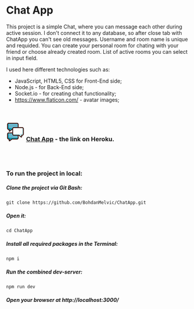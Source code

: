 # Chat App

This project is a simple Chat, where you can message each other during active session. I don't connect it to any database, so after close tab with ChatApp you can't see old messages. 
Username and room name is unique and requided. You can create your personal room for chating with your friend or choose already created room. List of active rooms you can select in input field. 

I used here different technologies such as:

- JavaScript, HTML5, CSS for Front-End side;
- Node.js - for Back-End side;
- Socket.io - for creating chat functionality;
- https://www.flaticon.com/ - avatar images;


<br>

### ![Chat App](https://github.com/BohdanMelvic/ChatApp/blob/master/public/img/chat_box.png "WeatherForecastApp") [Chat App](https://melvic-chat-app.herokuapp.com/) - the link on Heroku.

<br>
<br>

### To run the project in local:
##### Clone the project via Git Bash: 
```
git clone https://github.com/BohdanMelvic/ChatApp.git
```

##### Open it:
```
cd ChatApp
```

##### Install all required packages in the Terminal:
```
npm i
```

##### Run the combined dev-server:
```
npm run dev
```

##### Open your browser at http://localhost:3000/
<br>

